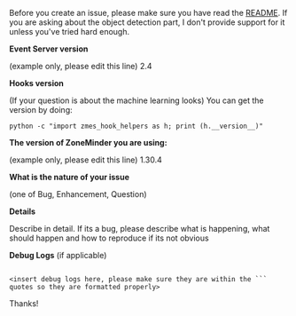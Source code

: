 Before you create an issue, please make sure you have read the [README](https://github.com/pliablepixels/zmeventserver/blob/master/README.md). If you are asking about the object detection part, I don't provide support for it unless you've tried hard enough.


**Event Server version**

(example only, please edit this line) 2.4

**Hooks version**

(If your question is about the machine learning looks)
You can get the version by doing:
```
python -c "import zmes_hook_helpers as h; print (h.__version__)"
```



**The version of ZoneMinder you are using:**

(example only, please edit this line) 1.30.4


**What is the nature of your issue**

(one of Bug, Enhancement, Question)

**Details**

Describe in detail. If its a bug, please describe what is happening, what should happen and how to reproduce if its not obvious

**Debug Logs** (if applicable)
```

<insert debug logs here, please make sure they are within the ``` quotes so they are formatted properly>

```

Thanks!
